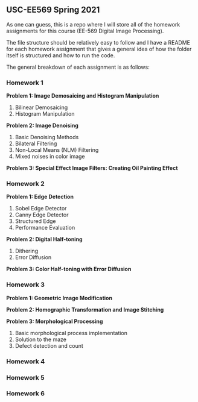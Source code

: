 ## USC-EE569 Spring 2021

As one can guess, this is a repo where I will store all of the homework assignments for this course
(EE-569 Digital Image Processing).

The file structure should be relatively easy to follow and I have a README for each homework assignment that gives a general idea of how the folder itself is structured and how to run the code.

The general breakdown of each assignment is as follows:
### Homework 1
**Problem 1: Image Demosaicing and Histogram Manipulation**
   1. Bilinear Demosaicing
   2. Histogram Manipulation

**Problem 2: Image Denoising**
   1. Basic Denoising Methods
   2. Bilateral Filtering
   3. Non-Local Means (NLM) Filtering
   4. Mixed noises in color image

**Problem 3: Special Effect Image Filters: Creating Oil Painting Effect**

### Homework 2
**Problem 1: Edge Detection**
1. Sobel Edge Detector
2. Canny Edge Detector
3. Structured Edge
4. Performance Evaluation

**Problem 2: Digital Half-toning**
1. Dithering
2. Error Diffusion

**Problem 3: Color Half-toning with Error Diffusion**

### Homework 3
**Problem 1: Geometric Image Modification** <br>

**Problem 2: Homographic Transformation and Image Stitching**

**Problem 3: Morphological Processing**
1. Basic morphological process implementation
2. Solution to the maze
3. Defect detection and count

### Homework 4

### Homework 5

### Homework 6
